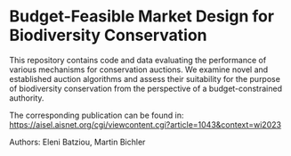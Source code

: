 # Budget-Feasible Market Design for Biodiversity Conservation

This repository contains code and data evaluating the performance of various mechanisms for conservation auctions. We examine novel and established auction algorithms and assess their suitability for the purpose of biodiversity conservation from the perspective of a budget-constrained authority. 

The corresponding publication can be found in: https://aisel.aisnet.org/cgi/viewcontent.cgi?article=1043&context=wi2023

Authors: Eleni Batziou, Martin Bichler
